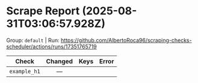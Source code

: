 # Scrape Report (2025-08-31T03:06:57.928Z)

Group: `default`  |  Run: https://github.com/AlbertoRoca96/scraping-checks-scheduler/actions/runs/17351765719

| Check | Changed | Keys | Error |
|---|:---:|:--|:--|
| `example_h1` | — |  |  |
